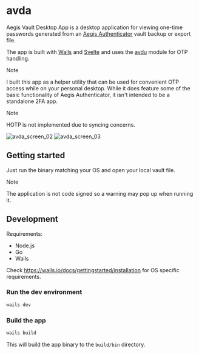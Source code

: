 # avda

Aegis Vault Desktop App is a desktop application for viewing one-time passwords generated from an [Aegis Authenticator](https://github.com/beemdevelopment/Aegis) vault backup or export file. 

The app is built with [Wails](https://github.com/wailsapp/wails) and [Svelte](https://github.com/sveltejs/svelte) and uses the [avdu](https://github.com/Sammy-T/avdu) module for OTP handling.

> [!NOTE]
> I built this app as a helper utility that can be used for convenient OTP access while on your personal desktop. While it does feature some of the basic functionality of Aegis Authenticator, it isn't intended to be a standalone 2FA app.

> [!NOTE]
> HOTP is not implemented due to syncing concerns.

![avda_screen_02](https://github.com/user-attachments/assets/099f9651-6e18-44b8-8ea5-4d721e651ad8)
![avda_screen_03](https://github.com/user-attachments/assets/a351889c-df77-402c-9d32-ba7eaaa99aec)

## Getting started

Just run the binary matching your OS and open your local vault file.

> [!NOTE]
> The application is not code signed so a warning may pop up when running it.

## Development

Requirements:

- Node.js
- Go
- Wails

Check <https://wails.io/docs/gettingstarted/installation> for OS specific requirements.

### Run the dev environment

```bash
wails dev
```

### Build the app

```bash
wails build
```

This will build the app binary to the `build/bin` directory.

